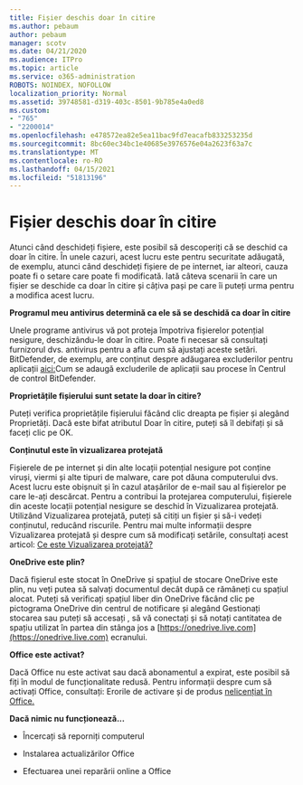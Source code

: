 ```yaml
---
title: Fișier deschis doar în citire
ms.author: pebaum
author: pebaum
manager: scotv
ms.date: 04/21/2020
ms.audience: ITPro
ms.topic: article
ms.service: o365-administration
ROBOTS: NOINDEX, NOFOLLOW
localization_priority: Normal
ms.assetid: 39748581-d319-403c-8501-9b785e4a0ed8
ms.custom:
- "765"
- "2200014"
ms.openlocfilehash: e478572ea82e5ea11bac9fd7eacafb833253235d
ms.sourcegitcommit: 8bc60ec34bc1e40685e3976576e04a2623f63a7c
ms.translationtype: MT
ms.contentlocale: ro-RO
ms.lasthandoff: 04/15/2021
ms.locfileid: "51813196"
---
```

# <a name="file-open-read-only"></a>Fișier deschis doar în citire

Atunci când deschideți fișiere, este posibil să descoperiți că se deschid ca doar în citire. În unele cazuri, acest lucru este pentru securitate adăugată, de exemplu, atunci când deschideți fișiere de pe internet, iar alteori, cauza poate fi o setare care poate fi modificată. Iată câteva scenarii în care un fișier se deschide ca doar în citire și câțiva pași pe care îi puteți urma pentru a modifica acest lucru.
  
 **Programul meu antivirus determină ca ele să se deschidă ca doar în citire**
  
Unele programe antivirus vă pot proteja împotriva fișierelor potențial nesigure, deschizându-le doar în citire. Poate fi necesar să consultați furnizorul dvs. antivirus pentru a afla cum să ajustați aceste setări. BitDefender, de exemplu, are conținut despre adăugarea excluderilor pentru aplicații [aici:](https://aka.ms/AA6098i)Cum se adaugă excluderile de aplicații sau procese în Centrul de control BitDefender.
  
 **Proprietățile fișierului sunt setate la doar în citire?**
  
Puteți verifica proprietățile fișierului făcând clic dreapta pe fișier și alegând Proprietăți. Dacă este bifat atributul Doar în citire, puteți să îl debifați și să faceți clic pe OK.
  
 **Conținutul este în vizualizarea protejată**
  
Fișierele de pe internet și din alte locații potențial nesigure pot conține viruși, viermi și alte tipuri de malware, care pot dăuna computerului dvs. Acest lucru este obișnuit și în cazul atașărilor de e-mail sau al fișierelor pe care le-ați descărcat. Pentru a contribui la protejarea computerului, fișierele din aceste locații potențial nesigure se deschid în Vizualizarea protejată. Utilizând Vizualizarea protejată, puteți să citiți un fișier și să-i vedeți conținutul, reducând riscurile. Pentru mai multe informații despre Vizualizarea protejată și despre cum să modificați setările, consultați acest articol: [Ce este Vizualizarea protejată?](https://support.office.com/article/d6f09ac7-e6b9-4495-8e43-2bbcdbcb6653)
  
 **OneDrive este plin?**
  
Dacă fișierul este stocat în OneDrive și spațiul de stocare OneDrive este plin, nu veți putea să salvați documentul decât după ce rămâneți cu spațiul alocat. Puteți să verificați spațiul liber din OneDrive făcând clic pe pictograma OneDrive din centrul de notificare și alegând Gestionați stocarea sau puteți să accesați , să vă conectați și să notați cantitatea de spațiu utilizat în partea din stânga jos a [https://onedrive.live.com](https://onedrive.live.com) ecranului.
  
 **Office este activat?**
  
Dacă Office nu este activat sau dacă abonamentul a expirat, este posibil să fiți în modul de funcționalitate redusă. Pentru informații despre cum să activați Office, consultați: Erorile de activare și de produs [nelicențiat în Office.](https://support.office.com/article/0d23d3c0-c19c-4b2f-9845-5344fedc4380)
  
 **Dacă nimic nu funcționează...**
  
- Încercați să reporniți computerul
    
- Instalarea actualizărilor Office
    
- Efectuarea unei reparării online a Office
    

